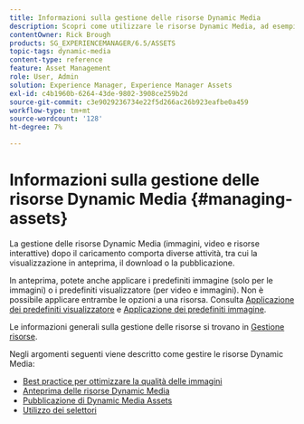 ```yaml
---
title: Informazioni sulla gestione delle risorse Dynamic Media
description: Scopri come utilizzare le risorse Dynamic Media, ad esempio video e immagini, dopo averle caricate. Puoi visualizzare in anteprima, scaricare o pubblicare le risorse.
contentOwner: Rick Brough
products: SG_EXPERIENCEMANAGER/6.5/ASSETS
topic-tags: dynamic-media
content-type: reference
feature: Asset Management
role: User, Admin
solution: Experience Manager, Experience Manager Assets
exl-id: c4b1960b-6264-43de-9802-3908ce259b2d
source-git-commit: c3e9029236734e22f5d266ac26b923eafbe0a459
workflow-type: tm+mt
source-wordcount: '128'
ht-degree: 7%

---
```


# Informazioni sulla gestione delle risorse Dynamic Media {#managing-assets}

La gestione delle risorse Dynamic Media (immagini, video e risorse interattive) dopo il caricamento comporta diverse attività, tra cui la visualizzazione in anteprima, il download o la pubblicazione.

In anteprima, potete anche applicare i predefiniti immagine (solo per le immagini) o i predefiniti visualizzatore (per video e immagini). Non è possibile applicare entrambe le opzioni a una risorsa. Consulta [Applicazione dei predefiniti visualizzatore](/help/assets/viewer-presets.md) e [Applicazione dei predefiniti immagine](/help/assets/image-sets.md).

Le informazioni generali sulla gestione delle risorse si trovano in [Gestione risorse](/help/assets/manage-assets.md).

Negli argomenti seguenti viene descritto come gestire le risorse Dynamic Media:

* [Best practice per ottimizzare la qualità delle immagini](/help/assets/best-practices-for-optimizing-the-quality-of-your-images.md)
* [Anteprima delle risorse Dynamic Media](/help/assets/previewing-assets.md)
* [Pubblicazione di Dynamic Media Assets](/help/assets/publishing-dynamicmedia-assets.md)
* [Utilizzo dei selettori](/help/assets/working-with-selectors.md)

